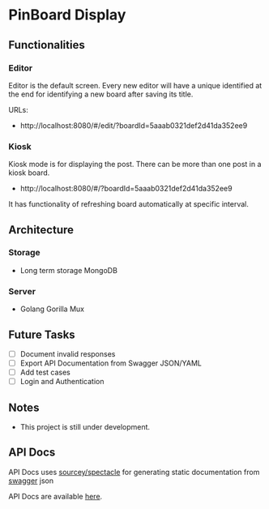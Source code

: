 # PinBoard Display

## Functionalities

### Editor

Editor is the default screen. Every new editor will have a unique identified at
the end for identifying a new board after saving its title.

URLs:

* http://localhost:8080/#/edit/?boardId=5aaab0321def2d41da352ee9

### Kiosk

Kiosk mode is for displaying the post. There can be more than one post in a
kiosk board.

* http://localhost:8080/#/?boardId=5aaab0321def2d41da352ee9

It has functionality of refreshing board automatically at specific interval.

## Architecture

### Storage

* Long term storage MongoDB

### Server

* Golang Gorilla Mux


## Future Tasks

- [ ] Document invalid responses
- [ ] Export API Documentation from Swagger JSON/YAML
- [ ] Add test cases
- [ ] Login and Authentication

## Notes

* This project is still under development.

## API Docs

API Docs uses [sourcey/spectacle](https://github.com/sourcey/spectacle) for generating static documentation from [swagger](https://swagger.io) json

API Docs are available [here](api-docs).
